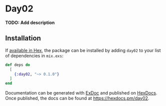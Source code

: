 # Day02

**TODO: Add description**

## Installation

If [available in Hex](https://hex.pm/docs/publish), the package can be installed
by adding `day02` to your list of dependencies in `mix.exs`:

```elixir
def deps do
  [
    {:day02, "~> 0.1.0"}
  ]
end
```

Documentation can be generated with [ExDoc](https://github.com/elixir-lang/ex_doc)
and published on [HexDocs](https://hexdocs.pm). Once published, the docs can
be found at <https://hexdocs.pm/day02>.

